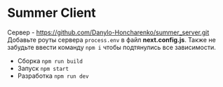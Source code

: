 # Summer Client
Сервер - https://github.com/Danylo-Honcharenko/summer_server.git
Добавьте роуты сервера `process.env` в файл **next.config.js**.
Также не забудьте ввести команду `npm i` чтобы подтянулись все зависимости.
* Сборка `npm run build`
* Запуск `npm start`
* Разработка `npm run dev`